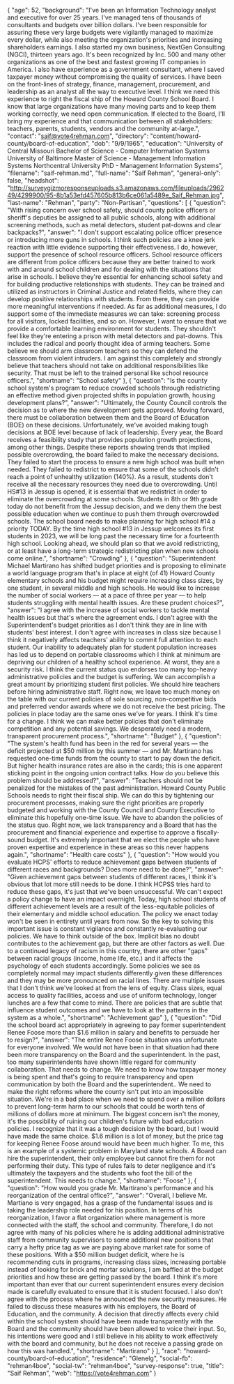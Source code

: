 {
  "age": 52,
  "background": "I've been an Information Technology analyst and executive for over 25 years. I've managed tens of thousands of consultants and budgets over billion dollars. I've been responsible for assuring these very large budgets were vigilantly managed to maximize every dollar, while also meeting the organization's priorities and increasing shareholders earnings. I also started my own business, NextGen Consulting (NGCI), thirteen years ago. It's been recognized by Inc. 500 and many other organizations as one of the best and fastest growing IT companies in America. I also have experience as a government consultant, where I saved taxpayer money without compromising the quality of services. I have been on the front-lines of strategy, finance, management, procurement, and leadership as an analyst all the way to executive level. I think we need this experience to right the fiscal ship of the Howard County School Board. I know that large organizations have many moving parts and to keep them working correctly, we need open communication. If elected to the Board, I'll bring my experience and that communication between all stakeholders: teachers, parents, students, vendors and the community at-large.",
  "contact": "saif@vote4rehman.com",
  "directory": "content/howard-county/board-of-education",
  "dob": "9/9/1965",
  "education": "University of Central Missouri Bachelor of Science - Computer Information Systems University of Baltimore Master of Science - Management Information Systems Northcentral University PhD - Management Information Systems",
  "filename": "saif-rehman.md",
  "full-name": "Saif Rehman",
  "general-only": false,
  "headshot": "http://surveygizmoresponseuploads.s3.amazonaws.com/fileuploads/296249/4299900/95-8b1a53efd457605b813b6ce061a5489e_Saif_Rehman.jpg",
  "last-name": "Rehman",
  "party": "Non-Partisan",
  "questions": [
    {
      "question": "With rising concern over school safety, should county police officers or sheriff's deputies be assigned to all public schools, along with additional screening methods, such as metal detectors, student pat-downs and clear backpacks?",
      "answer": "I don't support escalating police officer presence or introducing more guns in schools. I think such policies are a knee jerk reaction with little evidence supporting their effectiveness. I do, however, support the presence of school resource officers. School resource officers are different from police officers because they are better trained to work with and around school children and for dealing with the situations that arise in schools. I believe they're essential for enhancing school safety and for building productive relationships with students. They can be trained and utilized as instructors in Criminal Justice and related fields, where they can develop positive relationships with students. From there, they can provide more meaningful interventions if needed. As far as additional measures, I do support some of the immediate measures we can take: screening process for all visitors, locked facilities, and so on. However, I want to ensure that we provide a comfortable learning environment for students. They shouldn't feel like they're entering a prison with metal detectors and pat-downs. This includes the radical and poorly thought idea of arming teachers. Some believe we should arm classroom teachers so they can defend the classroom from violent intruders. I am against this completely and strongly believe that teachers should not take on additional responsibilities like security. That must be left to the trained personal like school resource officers.",
      "shortname": "School safety"
    },
    {
      "question": "Is the county school system's program to reduce crowded schools through redistricting an effective method given projected shifts in population growth, housing development plans?",
      "answer": "Ultimately, the County Council controls the decision as to where the new development gets approved. Moving forward, there must be collaboration between them and the Board of Education (BOE) on these decisions. Unfortunately, we've avoided making tough decisions at BOE level because of lack of leadership. Every year, the Board receives a feasibility study that provides population growth projections, among other things. Despite these reports showing trends that implied possible overcrowding, the board failed to make the necessary decisions. They failed to start the process to ensure a new high school was built when needed. They failed to redistrict to ensure that some of the schools didn't reach a point of unhealthy utilization (140%). As a result, students don't receive all the necessary resources they need due to overcrowding. Until HS#13 in Jessup is opened, it is essential that we redistrict in order to eliminate the overcrowding at some schools. Students in 8th or 9th grade today do not benefit from the Jessup decision, and we deny them the best possible education when we continue to push them through overcrowded schools. The school board needs to make planning for high school #14 a priority TODAY. By the time high school #13 in Jessup welcomes its first students in 2023, we will be long past the necessary time for a fourteenth high school. Looking ahead, we should plan so that we avoid redistricting, or at least have a long-term strategic redistricting plan when new schools come online.",
      "shortname": "Crowding"
    },
    {
      "question": "Superintendent Michael Martirano has shifted budget priorities and is proposing to eliminate a world language program that's in place at eight (of 41) Howard County elementary schools and his budget might require increasing class sizes, by one student, in several middle and high schools. He would like to increase the number of social workers — at a pace of three per year — to help students struggling with mental health issues. Are these prudent choices?",
      "answer": "I agree with the increase of social workers to tackle mental health issues but that's where the agreement ends. I don't agree with the Superintendent's budget priorities as I don't think they are in line with students' best interest. I don't agree with increases in class size because I think it negatively affects teachers' ability to commit full attention to each student. Our inability to adequately plan for student population increases has led us to depend on portable classrooms which I think at minimum are depriving our children of a healthy school experience. At worst, they are a security risk. I think the current status quo endorses too many top-heavy administrative policies and the budget is suffering. We can accomplish a great amount by prioritizing student first policies. We should hire teachers before hiring administrative staff. Right now, we leave too much money on the table with our current policies of sole sourcing, non-competitive bids and preferred vendor awards where we do not receive the best pricing. The policies in place today are the same ones we've for years. I think it's time for a change. I think we can make better policies that don't eliminate competition and any potential savings. We desperately need a modern, transparent procurement process.",
      "shortname": "Budget"
    },
    {
      "question": "The system's health fund has been in the red for several years — the deficit projected at $50 million by this summer — and Mr. Martirano has requested one-time funds from the county to start to pay down the deficit. But higher health insurance rates are also in the cards; this is one apparent sticking point in the ongoing union contract talks. How do you believe this problem should be addressed?",
      "answer": "Teachers should not be penalized for the mistakes of the past administration. Howard County Public Schools needs to right their fiscal ship. We can do this by tightening our procurement processes, making sure the right priorities are properly budgeted and working with the County Council and County Executive to eliminate this hopefully one-time issue. We have to abandon the policies of the status quo. Right now, we lack transparency and a Board that has the procurement and financial experience and expertise to approve a fiscally-sound budget. It's extremely important that we elect the people who have proven expertise and experience in these areas so this never happens again.",
      "shortname": "Health care costs"
    },
    {
      "question": "How would you evaluate HCPS' efforts to reduce achievement gaps between students of different races and backgrounds? Does more need to be done?",
      "answer": "Given achievement gaps between students of different races, I think it's obvious that lot more still needs to be done. I think HCPSS tries hard to reduce these gaps, it's just that we've been unsuccessful. We can't expect a policy change to have an impact overnight. Today, high school students of different achievement levels are a result of the less-equitable policies of their elementary and middle school education. The policy we enact today won't be seen in entirety until years from now. So the key to solving this important issue is constant vigilance and constantly re-evaluating our policies. We have to think outside of the box. Implicit bias no doubt contributes to the achievement gap, but there are other factors as well. Due to a continued legacy of racism in this country, there are other \"gaps\" between racial groups (income, home life, etc.) and it affects the psychology of each students accordingly. Some policies we see as completely normal may impact students differently given these differences and they may be more pronounced on racial lines. There are multiple issues that I don't think we've looked at from the lens of equity. Class sizes, equal access to quality facilities, access and use of uniform technology, longer lunches are a few that come to mind. There are policies that are subtle that influence student outcomes and we have to look at the patterns in the system as a whole.",
      "shortname": "Achievement gap"
    },
    {
      "question": "Did the school board act appropriately in agreeing to pay former superintendent Renee Foose more than $1.6 million in salary and benefits to persuade her to resign?",
      "answer": "The entire Renee Foose situation was unfortunate for everyone involved. We would not have been in that situation had there been more transparency on the Board and the superintendent. In the past, too many superintendents have shown little regard for community collaboration. That needs to change. We need to know how taxpayer money is being spent and that's going to require transparency and open communication by both the Board and the superintendent.. We need to make the right reforms where the county isn't put into an impossible situation. We're in a bad place when we need to spend over a million dollars to prevent long-term harm to our schools that could be worth tens of millions of dollars more at minimum. The biggest concern isn't the money, it's the possibility of ruining our children's future with bad education policies. I recognize that it was a tough decision by the board, but I would have made the same choice. $1.6 million is a lot of money, but the price tag for keeping Renee Foose around would have been much higher. To me, this is an example of a systemic problem in Maryland state schools. A Board can hire the superintendent, their only employee but cannot fire them for not performing their duty. This type of rules fails to deter negligence and it's ultimately the taxpayers and the students who foot the bill of the superintendent. This needs to change.",
      "shortname": "Foose"
    },
    {
      "question": "How would you grade Mr. Martirano's performance and his reorganization of the central office?",
      "answer": "Overall, I believe Mr. Martiano is very engaged, has a grasp of the fundamental issues and is taking the leadership role needed for his position. In terms of his reorganization, I favor a flat organization where management is more connected with the staff, the school and community. Therefore, I do not agree with many of his policies where he is adding additional administrative staff from community supervisors to some additional new positions that carry a hefty price tag as we are paying above market rate for some of these positions. With a $50 million budget deficit, where he is recommending cuts in programs, increasing class sizes, increasing portable instead of looking for brick and mortar solutions, I am baffled at the budget priorities and how these are getting passed by the board. I think it's more important than ever that our current superintendent ensures every decision made is carefully evaluated to ensure that it is student focused. I also don't agree with the process where he announced the new security measures. He failed to discuss these measures with his employers, the Board of Education, and the community. A decision that directly affects every child within the school system should have been made transparently with the Board and the community should have been allowed to voice their input. So, his intentions were good and I still believe in his ability to work effectively with the board and community, but he does not receive a passing grade on how this was handled.",
      "shortname": "Martirano"
    }
  ],
  "race": "howard-county/board-of-education",
  "residence": "Glenelg",
  "social-fb": "rehman4boe",
  "social-tw": "rehman4boe",
  "survey-response": true,
  "title": "Saif Rehman",
  "web": "https://vote4rehman.com"
}
